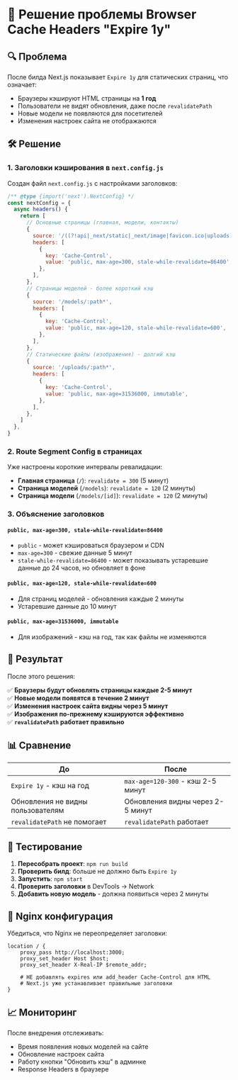 # 🎯 Решение проблемы Browser Cache Headers "Expire 1y"

## 🔍 Проблема

После билда Next.js показывает `Expire 1y` для статических страниц, что означает:
- Браузеры кэшируют HTML страницы на **1 год**
- Пользователи не видят обновления, даже после `revalidatePath`
- Новые модели не появляются для посетителей
- Изменения настроек сайта не отображаются

## 🛠️ Решение

### 1. **Заголовки кэширования в `next.config.js`**

Создан файл `next.config.js` с настройками заголовков:

```javascript
/** @type {import('next').NextConfig} */
const nextConfig = {
  async headers() {
    return [
      // Основные страницы (главная, модели, контакты)
      {
        source: '/((?!api|_next/static|_next/image|favicon.ico|uploads).*)',
        headers: [
          {
            key: 'Cache-Control',
            value: 'public, max-age=300, stale-while-revalidate=86400',
          },
        ],
      },
      // Страницы моделей - более короткий кэш
      {
        source: '/models/:path*',
        headers: [
          {
            key: 'Cache-Control',
            value: 'public, max-age=120, stale-while-revalidate=600',
          },
        ],
      },
      // Статические файлы (изображения) - долгий кэш
      {
        source: '/uploads/:path*',
        headers: [
          {
            key: 'Cache-Control',
            value: 'public, max-age=31536000, immutable',
          },
        ],
      },
    ]
  },
}
```

### 2. **Route Segment Config в страницах**

Уже настроены короткие интервалы ревалидации:

- **Главная страница** (`/`): `revalidate = 300` (5 минут)
- **Страница моделей** (`/models`): `revalidate = 120` (2 минуты)  
- **Страница модели** (`/models/[id]`): `revalidate = 120` (2 минуты)

### 3. **Объяснение заголовков**

#### `public, max-age=300, stale-while-revalidate=86400`
- `public` - может кэшироваться браузером и CDN
- `max-age=300` - свежие данные 5 минут
- `stale-while-revalidate=86400` - может показывать устаревшие данные до 24 часов, но обновляет в фоне

#### `public, max-age=120, stale-while-revalidate=600`  
- Для страниц моделей - обновления каждые 2 минуты
- Устаревшие данные до 10 минут

#### `public, max-age=31536000, immutable`
- Для изображений - кэш на год, так как файлы не изменяются

## 🚀 Результат

После этого решения:

✅ **Браузеры будут обновлять страницы каждые 2-5 минут**  
✅ **Новые модели появятся в течение 2 минут**  
✅ **Изменения настроек сайта видны через 5 минут**  
✅ **Изображения по-прежнему кэшируются эффективно**  
✅ **`revalidatePath` работает правильно**

## 📊 Сравнение

| До | После |
|---|---|
| `Expire 1y` - кэш на год | `max-age=120-300` - кэш 2-5 минут |
| Обновления не видны пользователям | Обновления видны через 2-5 минут |
| `revalidatePath` не помогает | `revalidatePath` работает |

## 🧪 Тестирование

1. **Пересобрать проект**: `npm run build`
2. **Проверить билд**: больше не должно быть `Expire 1y`
3. **Запустить**: `npm start`
4. **Проверить заголовки** в DevTools → Network
5. **Добавить новую модель** - должна появиться через 2 минуты

## 🔄 Nginx конфигурация

Убедиться, что Nginx не переопределяет заголовки:

```nginx
location / {
    proxy_pass http://localhost:3000;
    proxy_set_header Host $host;
    proxy_set_header X-Real-IP $remote_addr;
    
    # НЕ добавлять expires или add_header Cache-Control для HTML
    # Next.js уже устанавливает правильные заголовки
}
```

## 📈 Мониторинг

После внедрения отслеживать:
- Время появления новых моделей на сайте
- Обновление настроек сайта
- Работу кнопки "Обновить кэш" в админке
- Response Headers в браузере 